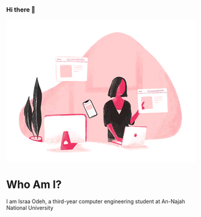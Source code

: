 ### Hi there 👋
<img src="Programmer.gif" alt="A GIF of a programmer">
<h1> Who Am I? </h1>
<p>  I am Israa Odeh, a third-year computer engineering student at An-Najah National University </p>
